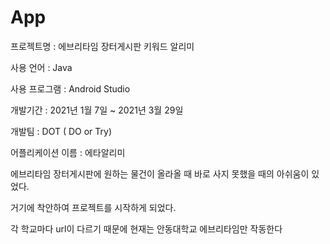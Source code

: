 # App
프로젝트명 : 에브리타임 장터게시판 키워드 알리미

사용 언어 : Java

사용 프로그램 : Android Studio

개발기간 : 2021년 1월 7일 ~ 2021년 3월 29일

개발팀 : DOT ( DO or Try)

어플리케이션 이름 : 에타알리미

에브리타임 장터게시판에 원하는 물건이 올라올 때 바로 사지 못했을 때의 아쉬움이 있었다.

거기에 착안하여 프로젝트를 시작하게 되었다.

각 학교마다 url이 다르기 때문에 현재는 안동대학교 에브리타임만 작동한다

